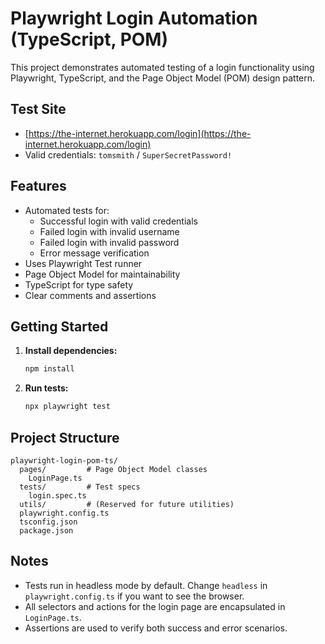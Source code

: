 # Playwright Login Automation (TypeScript, POM)

This project demonstrates automated testing of a login functionality using Playwright, TypeScript, and the Page Object Model (POM) design pattern.

## Test Site
- [https://the-internet.herokuapp.com/login](https://the-internet.herokuapp.com/login)
- Valid credentials: `tomsmith` / `SuperSecretPassword!`

## Features
- Automated tests for:
  - Successful login with valid credentials
  - Failed login with invalid username
  - Failed login with invalid password
  - Error message verification
- Uses Playwright Test runner
- Page Object Model for maintainability
- TypeScript for type safety
- Clear comments and assertions

## Getting Started

1. **Install dependencies:**
   ```bash
   npm install
   ```
2. **Run tests:**
   ```bash
   npx playwright test
   ```

## Project Structure
```
playwright-login-pom-ts/
  pages/         # Page Object Model classes
    LoginPage.ts
  tests/         # Test specs
    login.spec.ts
  utils/         # (Reserved for future utilities)
  playwright.config.ts
  tsconfig.json
  package.json
```

## Notes
- Tests run in headless mode by default. Change `headless` in `playwright.config.ts` if you want to see the browser.
- All selectors and actions for the login page are encapsulated in `LoginPage.ts`.
- Assertions are used to verify both success and error scenarios.
